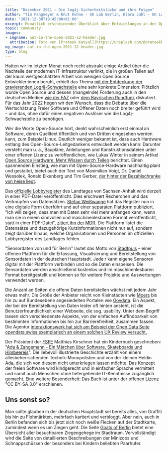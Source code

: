 ```yaml
---
title: "Dezember 2021 – Die log4j-Sicherheitslücke und ihre Folgen"
author: "Tim Fangmeyer & Knut Hühne - OK Lab Berlin, Klara Juhl - OK Lab Osnabrück"
date: '2021-12-30T19:45:00+01:00'
excerpt: Monatlich erscheinender Überblick über Entwicklungen in der Open Data und Civic Tech Szene
topic: community
images:
- imgname: out-in-the-open-2021-12-header.jpg
  attribution: Foto von [Prateek Katyal](https://unsplash.com/@prateekkatyal) auf [Unsplash](https://unsplash.com/photos/H5jDIP0wLuA)
og_image: out-in-the-open-2021-12-header.jpg
type: blog
---
```

Hatten wir im letzten Monat noch recht abstrakt einige Artikel über die Nachteile der modernen IT-Infrastruktur verlinkt, die in großen Teilen auf der kaum wertgeschätzten Arbeit von wenigen Open Source Entwickler:innen beruht, erhielt das Thema [mit der Entdeckung der gravierenden Log4j-Schwachstelle](https://www.spiegel.de/netzwelt/web/log4-j-schwachstelle-ja-leute-die-scheisse-brennt-lichterloh-a-760bd03d-42d2-409c-a8d2-d5b13a9150fd) eine sehr konkrete Dimension: Plötzlich wurde Open Source und dessen (mangelnde) Förderung auch in den deutschen Medien [wie der FAZ](https://www.faz.net/aktuell/wirtschaft/digitec/sicherheitsluecke-log4j-was-spricht-fuer-und-gegen-freie-software-17684344.html) oder [dem Bayrischen Rundfunk](https://www.br.de/nachrichten/netzwelt/log4j-sicherheitsluecke-der-ruf-nach-open-source-foerderung,SrZk0fP) diskutiert. Für das Jahr 2022 hegen wir den Wunsch, dass die Debatte über die Wertschätzung Freier Software und Offener Daten noch breiter geführt wird – und das, ohne dafür einen negativen Auslöser wie die Log4j-Schwachstelle zu benötigen.

Wer die Worte Open-Source hört, denkt wahrscheinlich erst einmal an Software, deren Quelltext öffentlich und von Dritten eingesehen werden kann, zum Beispiel Linux. Deutlich weniger bekannt ist, dass auch Hardware entlang des Open-Source-Leitgedankens entwickelt werden kann: Darunter versteht man u. a., Baupläne, Anleitungen und Konstruktionsdateien unter einer offenen Lizenz zu veröffentlichen, wie Lukas Winter in seinem Artikel [Open Source Hardware: Mehr Wissen durch Teilen](https://www.lindau-nobel.org/de/blog-open-source-hardware) berichtet. Einen spannenden Einstieg, wie man mit Open-Source-Hardware nachhaltig plant und gestaltet, bietet auch der Text von Maximilian Voigt, Dr. Daniel Wessolek, Ronald Eikenberg und Tim Gerber, [der hinter der Bezahlschranke von heise liegt](https://www.heise.de/hintergrund/Open-Source-Hardware-Unterschaetze-Nischenprodukte-6302230.html).

Das [offizielle Lobbyregister](https://www.landtag.sachsen-anhalt.de/landtag/lobbyregister) des Landtages von Sachsen-Anhalt wird derzeit in einer PDF-Datei veröffentlicht. Dies erschwert Recherchen und das Verknüpfen von Datensätzen. [Stefan Weißwange](https://rifter.org/) hat das Register nun in eine digitale Form überführt und auf einer [separaten Plattform](https://lobbyregister-sachsen-anhalt.de/) publiziert. "Ich will zeigen, dass man mit Daten sehr viel mehr anfangen kann, wenn man sie in einem sinnvollen und maschinenlesbaren Format veröffentlicht, statt in einer PDF-Datei", [zitiert ihn der MDR](https://www.mdr.de/nachrichten/sachsen-anhalt/landespolitik/digitales-lobbyregister-transparenz-weisswange-100.html). Die Plattform listet die Datensätze und dazugehörige Kurzinformationen nicht nur auf, sondern zeigt darüber hinaus, welche Organisationen und Personen im offiziellen Lobbyregister des Landtages fehlen.

"Sensordaten von und für Berlin" lautet das Motto von [Stadtpuls](https://stadtpuls.com/) – einer offenen Plattform für die Erfassung, Visualisierung und Bereitstellung von Sensordaten in der deutschen Hauptstadt. Jede:r kann eigene Sensoren digital mit der Plattform verbinden und so die Daten einspeisen. Die Sensordaten werden anschließend kostenlos und im maschinenlesbaren Format bereitgestellt und können so für weitere Projekte und Auswertungen verwendet werden.

Die Anzahl an Seiten die offene Daten bereitstellen wächst mit jedem Jahr etwas mehr. Die Größe der Anbieter reicht von Kleinstädten wie [Moers](https://www.offenesdatenportal.de/organization/moers) bis hin zu auf Bundesebene angesiedelten Portalen wie [Govdata](https://www.govdata.de/). Ein Aspekt, der bei der Bereitstellung von Daten leider oft hinten ansteht, ist die Benutzerfreundlichkeit einer Webseite, die sog. usability. Unter dem Begriff lassen sich verschiedenste Aspekte, von der einfachen Auffindbarkeit von bestimmten Informationen bis hin zur Barrierefreiheit, zusammen fassen. Die Agentur [interaktionswerk hat sich am Beispiel der Open Data Seite opendata.swiss exemplarisch an einem solchen UX Review versucht.](https://interaktionswerk.ch/blog/was-ein-ux-review-kann-am-beispiel-von-opdendata-swiss/)

Der Präsident der [FSFE](https://fsfe.org/index.de.html) Matthias Kirschner hat ein Kinderbuch geschrieben: "[Ada & Zangemann - Ein Märchen über Software, Skateboards und Himbeereis](https://fsfe.org/news/2021/news-20211129-01.de.html)". Die liebevoll illustrierte Geschichte erzählt von einem allesbeherrschenden Technik-Monopolisten und von der kleinen Heldin Ada, die sich von diesem nicht unterkriegen lassen möchte. Das Konzept der freien Software wird kindgerecht und in einfacher Sprache vermittelt und somit auch Menschen ohne tiefergehende IT-Kenntnisse zugänglich gemacht. Eine weitere Besonderheit: Das Buch ist unter der offenen Lizenz "CC BY-SA 3.0" erschienen.

## Uns sonst so?
Man sollte glauben in der deutschen Hauptstadt sei bereits alles, von Graffiti bis hin zu Flohmärkten, mehrfach kartiert und verbloggt. Aber nein, auch in Berlin befanden sich bis jetzt sich noch weiße Flecken auf der Stadtkarte, zumindest wenn es um Ziegen geht. Die Seite [Goats of Berlin](https://goatsofberlin.com/) bietet eine Übersicht aller besuchbaren Ziegengehege im Stadtraum. Vervollständigt wird die Seite von detaillierten Beschreibungen der Minizoos und Schnappschüssen der besonders bei Kindern beliebten Paarhufer.
